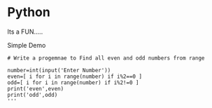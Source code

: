 # Python

Its a FUN.....

Simple Demo
```
# Write a progemnae to Find all even and odd numbers from range

number=int(input('Enter Number'))
even=[ i for i in range(number) if i%2==0 ]
odd=[ i for i in range(number) if i%2!=0 ]
print('even',even)
print('odd',odd)
'''

